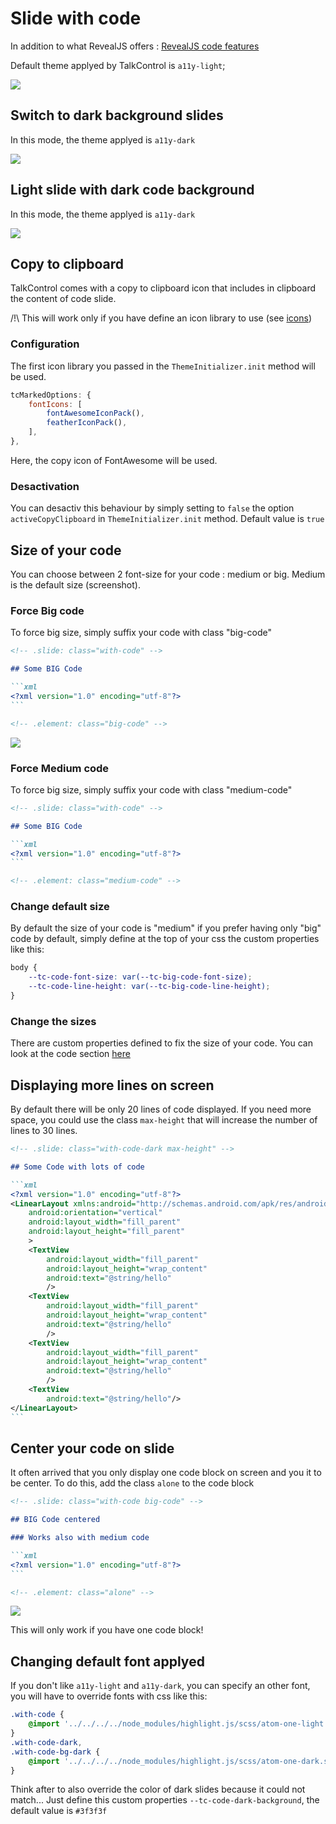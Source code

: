 # Slide with code

In addition to what RevealJS offers : [RevealJS code features](https://revealjs.com/code/)

Default theme applyed by TalkControl is `a11y-light`;

![](./imgs/code-light.png)

## Switch to dark background slides

In this mode, the theme applyed is `a11y-dark`

![](./imgs/code-dark.png)

## Light slide with dark code background

In this mode, the theme applyed is `a11y-dark`

![](./imgs/code-light-dark.png)

## Copy to clipboard

TalkControl comes with a copy to clipboard icon that includes in clipboard the content of code slide.

/!\ This will work only if you have define an icon library to use (see [icons](./icons.md))

### Configuration

The first icon library you passed in the `ThemeInitializer.init` method will be used.

```javascript
tcMarkedOptions: {
    fontIcons: [
        fontAwesomeIconPack(),
        featherIconPack(),
    ],
},
```

Here, the copy icon of FontAwesome will be used.

### Desactivation

You can desactiv this behaviour by simply setting to `false` the option `activeCopyClipboard` in `ThemeInitializer.init` method. Default value is `true`

## Size of your code

You can choose between 2 font-size for your code : medium or big. Medium is the default size (screenshot).

### Force Big code

To force big size, simply suffix your code with class "big-code"

````md
<!-- .slide: class="with-code" -->

## Some BIG Code

```xml
<?xml version="1.0" encoding="utf-8"?>
```

<!-- .element: class="big-code" -->
````

![](./imgs/code-big.png)

### Force Medium code

To force big size, simply suffix your code with class "medium-code"

````md
<!-- .slide: class="with-code" -->

## Some BIG Code

```xml
<?xml version="1.0" encoding="utf-8"?>
```

<!-- .element: class="medium-code" -->
````

### Change default size

By default the size of your code is "medium" if you prefer having only "big" code by default, simply define at the top of your css the custom properties like this:

```css
body {
    --tc-code-font-size: var(--tc-big-code-font-size);
    --tc-code-line-height: var(--tc-big-code-line-height);
}
```

### Change the sizes

There are custom properties defined to fix the size of your code. You can look at the code section [here](../src/scss/theme/talk-control-custom-properties.scss)

## Displaying more lines on screen

By default there will be only 20 lines of code displayed. If you need more space, you could use the class `max-height` that will increase the number of lines to 30 lines.

````md
<!-- .slide: class="with-code-dark max-height" -->

## Some Code with lots of code

```xml
<?xml version="1.0" encoding="utf-8"?>
<LinearLayout xmlns:android="http://schemas.android.com/apk/res/android"
    android:orientation="vertical"
    android:layout_width="fill_parent"
    android:layout_height="fill_parent"
    >
    <TextView
        android:layout_width="fill_parent"
        android:layout_height="wrap_content"
        android:text="@string/hello"
        />
    <TextView
        android:layout_width="fill_parent"
        android:layout_height="wrap_content"
        android:text="@string/hello"
        />
    <TextView
        android:layout_width="fill_parent"
        android:layout_height="wrap_content"
        android:text="@string/hello"
        />
    <TextView
        android:text="@string/hello"/>
</LinearLayout>
```
````

## Center your code on slide

It often arrived that you only display one code block on screen and you it to be center. To do this, add the class `alone` to the code block

````md
<!-- .slide: class="with-code big-code" -->

## BIG Code centered

### Works also with medium code

```xml
<?xml version="1.0" encoding="utf-8"?>
```

<!-- .element: class="alone" -->
````

![](./imgs/code-center.png)

This will only work if you have one code block!

## Changing default font applyed

If you don't like `a11y-light` and `a11y-dark`, you can specify an other font, you will have to override fonts with css like this:

```css
.with-code {
    @import '../../../../node_modules/highlight.js/scss/atom-one-light.scss';
}
.with-code-dark,
.with-code-bg-dark {
    @import '../../../../node_modules/highlight.js/scss/atom-one-dark.scss';
}
```

Think after to also override the color of dark slides because it could not match... Just define this custom properties `--tc-code-dark-background`, the default value is `#3f3f3f`
